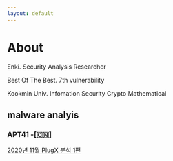 ```yaml
---
layout: default
---
```


# About

Enki. Security Analysis Researcher

Best Of The Best. 7th vulnerability

Kookmin Univ. Infomation Security Crypto Mathematical

## malware analyis

### APT41 -[🇨🇳]

[2020년 11월 PlugX 분석 1편](./post/PlugX-1.md)
